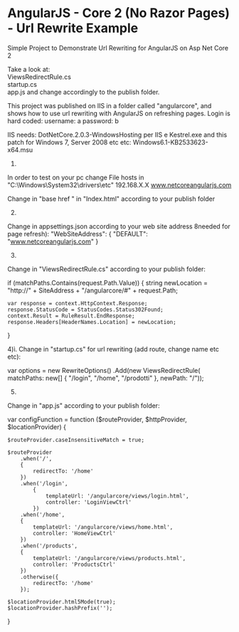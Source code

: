 # AngularJS - Core 2 (No Razor Pages) - Url Rewrite Example

Simple Project to Demonstrate Url Rewriting for AngularJS on Asp Net Core 2

Take a look at:
<br> ViewsRedirectRule.cs
<br> startup.cs
<br> app.js
and change accordingly to the publish folder.

This project was published on IIS in a folder called "angularcore",
and shows how to use url rewriting with AngularJS on refreshing pages.
Login is hard coded:
username: a
password: b

IIS needs:
DotNetCore.2.0.3-WindowsHosting per IIS e Kestrel.exe
and this patch for Windows 7, Server 2008 etc etc: Windows6.1-KB2533623-x64.msu


1.
In order to test on your pc change File hosts in "C:\Windows\System32\drivers\etc"
192.168.X.X www.netcoreangularjs.com

Change in "base href " in "Index.html" according to your publish folder

2.
Change in appsettings.json according to your web site address 8needed for page refresh):
  "WebSiteAddress": {
    "DEFAULT": "www.netcoreangularjs.com"
  }
  
3.
Change in "ViewsRedirectRule.cs" according to your publish folder:

if (matchPaths.Contains(request.Path.Value))
{
	string newLocation = "http://" + SiteAddress + "/angularcore/#" + request.Path;

	var response = context.HttpContext.Response;
	response.StatusCode = StatusCodes.Status302Found;
	context.Result = RuleResult.EndResponse;
	response.Headers[HeaderNames.Location] = newLocation;
}

4)ì.
Change in "startup.cs" for url rewriting (add route, change name etc etc):

var options = new RewriteOptions()
	.Add(new ViewsRedirectRule(
		matchPaths: new[] { "/login", "/home", "/prodotti" },
		newPath: "/"));
		
5.
Change in "app.js" according to your publish folder:

var configFunction = function ($routeProvider, $httpProvider, $locationProvider) {

    $routeProvider.caseInsensitiveMatch = true;

    $routeProvider
        .when('/',
        {
            redirectTo: '/home'
        })
        .when('/login',
            {
                templateUrl: '/angularcore/views/login.html',
                controller: 'LoginViewCtrl'
            })
        .when('/home',
        {
            templateUrl: '/angularcore/views/home.html',
            controller: 'HomeViewCtrl'
        })
        .when('/products',
        {
            templateUrl: '/angularcore/views/products.html',
            controller: 'ProductsCtrl'
        })
        .otherwise({
            redirectTo: '/home'
        });

    $locationProvider.html5Mode(true);
    $locationProvider.hashPrefix('');
}



